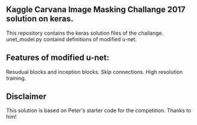 ## Kaggle Carvana Image Masking Challange 2017 solution on keras.

This repository contains the keras solution files of the challange. 
unet_model.py containd definitions of modified u-net. 

## Features of modified u-net:
Resudual blocks and inception blocks.
Skip connections.
High resolution training.


## Disclaimer
This solution is based on Peter's starter code for the competition. Thanks to him!  
